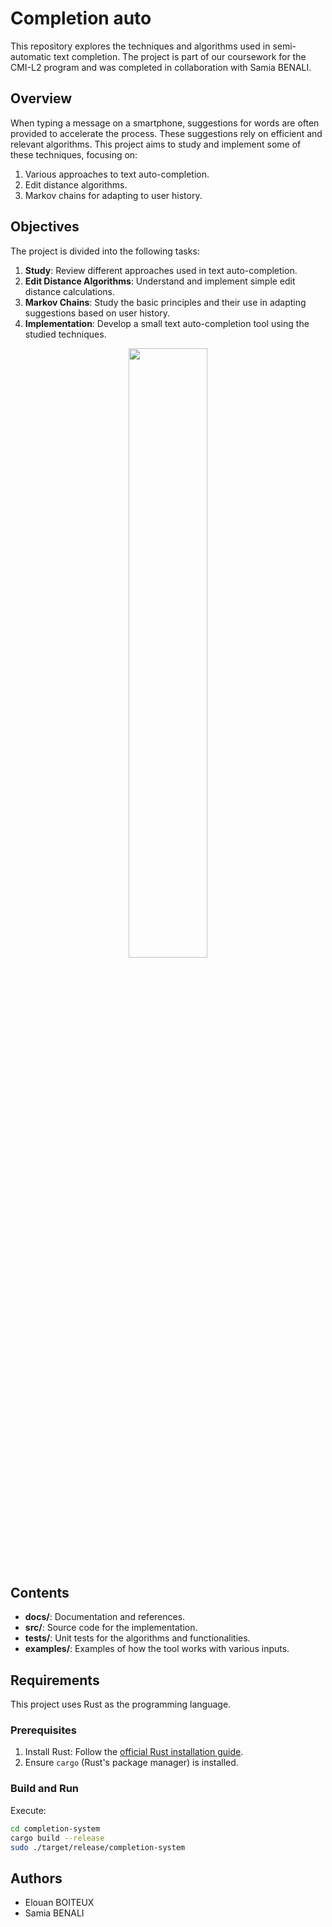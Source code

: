 # Completion auto

This repository explores the techniques and algorithms used in semi-automatic text completion. The project is part of our coursework for the CMI-L2 program and was completed in collaboration with Samia BENALI.

## Overview

When typing a message on a smartphone, suggestions for words are often provided to accelerate the process. These suggestions rely on efficient and relevant algorithms. This project aims to study and implement some of these techniques, focusing on:

1. Various approaches to text auto-completion.
2. Edit distance algorithms.
3. Markov chains for adapting to user history.

## Objectives

The project is divided into the following tasks:

1. **Study**: Review different approaches used in text auto-completion.
2. **Edit Distance Algorithms**: Understand and implement simple edit distance calculations.
3. **Markov Chains**: Study the basic principles and their use in adapting suggestions based on user history.
4. **Implementation**: Develop a small text auto-completion tool using the studied techniques.

<div align="center">
  <img src="https://github.com/user-attachments/assets/24ce49f6-1d3c-4cbf-bcc2-6232eaa5478e" width="50%"/>
</div>

## Contents

- **docs/**: Documentation and references.
- **src/**: Source code for the implementation.
- **tests/**: Unit tests for the algorithms and functionalities.
- **examples/**: Examples of how the tool works with various inputs.

## Requirements

This project uses Rust as the programming language.

### Prerequisites

1. Install Rust: Follow the [official Rust installation guide](https://www.rust-lang.org/tools/install).
2. Ensure `cargo` (Rust's package manager) is installed.

### Build and Run

Execute:

```bash
cd completion-system
cargo build --release
sudo ./target/release/completion-system
```

## Authors

- Elouan BOITEUX
- Samia BENALI
